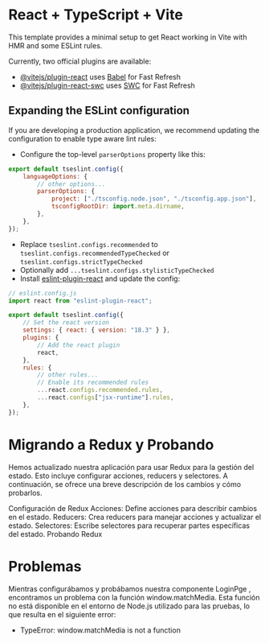 # React + TypeScript + Vite

This template provides a minimal setup to get React working in Vite with HMR and some ESLint rules.

Currently, two official plugins are available:

- [@vitejs/plugin-react](https://github.com/vitejs/vite-plugin-react/blob/main/packages/plugin-react/README.md) uses [Babel](https://babeljs.io/) for Fast Refresh
- [@vitejs/plugin-react-swc](https://github.com/vitejs/vite-plugin-react-swc) uses [SWC](https://swc.rs/) for Fast Refresh

## Expanding the ESLint configuration

If you are developing a production application, we recommend updating the configuration to enable type aware lint rules:

- Configure the top-level `parserOptions` property like this:

```js
export default tseslint.config({
    languageOptions: {
        // other options...
        parserOptions: {
            project: ["./tsconfig.node.json", "./tsconfig.app.json"],
            tsconfigRootDir: import.meta.dirname,
        },
    },
});
```

- Replace `tseslint.configs.recommended` to `tseslint.configs.recommendedTypeChecked` or `tseslint.configs.strictTypeChecked`
- Optionally add `...tseslint.configs.stylisticTypeChecked`
- Install [eslint-plugin-react](https://github.com/jsx-eslint/eslint-plugin-react) and update the config:

```js
// eslint.config.js
import react from "eslint-plugin-react";

export default tseslint.config({
    // Set the react version
    settings: { react: { version: "18.3" } },
    plugins: {
        // Add the react plugin
        react,
    },
    rules: {
        // other rules...
        // Enable its recommended rules
        ...react.configs.recommended.rules,
        ...react.configs["jsx-runtime"].rules,
    },
});

```
# Migrando a Redux y Probando
Hemos actualizado nuestra aplicación para usar Redux para la gestión del estado. Esto incluye configurar acciones, reducers y selectores. A continuación, se ofrece una breve descripción de los cambios y cómo probarlos.

Configuración de Redux
Acciones: Define acciones para describir cambios en el estado.
Reducers: Crea reducers para manejar acciones y actualizar el estado.
Selectores: Escribe selectores para recuperar partes específicas del estado.
Probando Redux
 # Problemas 
  
Mientras configurábamos y probábamos nuestra componente LoginPge , encontramos un problema con la función window.matchMedia. Esta función no está disponible en el entorno de Node.js utilizado para las pruebas, lo que resulta en el siguiente error:

 - TypeError: window.matchMedia is not a function


